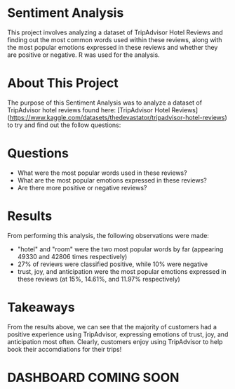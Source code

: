 # Sentiment Analysis
This project involves analyzing a dataset of TripAdvisor Hotel Reviews and finding out the most common words used within these reviews, along with the most popular emotions expressed in these reviews and whether they are positive or negative. R was used for the analysis.

# About This Project
The purpose of this Sentiment Analysis was to analyze a dataset of TripAdvisor hotel reviews found here: [TripAdvisor Hotel Reviews] (https://www.kaggle.com/datasets/thedevastator/tripadvisor-hotel-reviews) to try and find out the follow questions:

# Questions

- What were the most popular words used in these reviews?
- What are the most popular emotions expressed in these reviews?
- Are there more positive or negative reviews?

# Results

From performing this analysis, the following observations were made:

- "hotel" and "room" were the two most popular words by far (appearing 49330 and 42806 times respectively)
- 27% of reviews were classified positive, while 10% were negative 
- trust, joy, and anticipation were the most popular emotions expressed in these reviews (at 15%, 14.61%, and 11.97% respectively) 

# Takeaways

From the results above, we can see that the majority of customers had a positive experience using TripAdvisor, expressing emotions of trust, joy, and anticipation most often. Clearly, customers enjoy using TripAdvisor to help book their accomdiations for their trips!

# DASHBOARD COMING SOON
